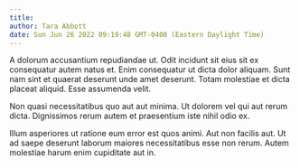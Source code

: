 ```yaml
---
title: 
author: Tara Abbott
date: Sun Jun 26 2022 09:19:48 GMT-0400 (Eastern Daylight Time)
---
```

A dolorum accusantium repudiandae ut. Odit incidunt sit eius sit ex consequatur autem natus et. Enim consequatur ut dicta dolor aliquam. Sunt nam sint et quaerat deserunt unde amet deserunt. Totam molestiae et dicta placeat aliquid. Esse assumenda velit.

 Non quasi necessitatibus quo aut aut minima. Ut dolorem vel qui aut rerum dicta. Dignissimos rerum autem et praesentium iste nihil odio ex.

 Illum asperiores ut ratione eum error est quos animi. Aut non facilis aut. Ut ad saepe deserunt laborum maiores necessitatibus esse non rerum. Autem molestiae harum enim cupiditate aut in.